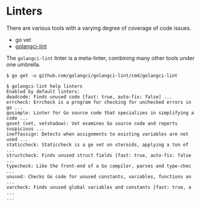 # Linters

There are various tools with a varying degree of coverage of code issues.

* go vet
* [golangci-lint](https://github.com/golangci/golangci-lint)

The `golangci-lint` linter is a meta-linter, combining many other tools under one umbrella.

```
$ go get -u github.com/golangci/golangci-lint/cmd/golangci-lint

$ golangci-lint help linters
Enabled by default linters:
deadcode: Finds unused code [fast: true, auto-fix: false] ...
errcheck: Errcheck is a program for checking for unchecked errors in go ...
gosimple: Linter for Go source code that specializes in simplifying a code ...
govet (vet, vetshadow): Vet examines Go source code and reports suspicious ...
ineffassign: Detects when assignments to existing variables are not used ...
staticcheck: Staticcheck is a go vet on steroids, applying a ton of  ...
structcheck: Finds unused struct fields [fast: true, auto-fix: false ...
typecheck: Like the front-end of a Go compiler, parses and type-chec ...
unused: Checks Go code for unused constants, variables, functions an ...
varcheck: Finds unused global variables and constants [fast: true, a ...
...
```
